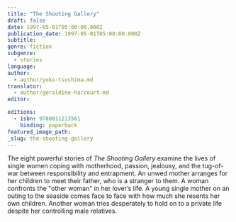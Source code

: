 ```yaml
---
title: "The Shooting Gallery"
draft: false
date: 1997-05-01T05:00:00.000Z
publication_date: 1997-05-01T05:00:00.000Z
subtitle:
genre: fiction
subgenre:
  - stories
language:
author:
  - author/yuko-tsushima.md
translator:
  - author/geraldine-harcourt.md
editor:

editions:
  - isbn: 9780811213561
    binding: paperback
featured_image_path:
_slug: the-shooting-gallery
---
```


The eight powerful stories of _The Shooting Gallery_ examine the lives of single women coping with motherhood, passion, jealousy, and the tug-of-war between responsibility and entrapment. An unwed mother arranges for her children to meet their father, who is a stranger to them. A woman confronts the "other woman" in her lover’s life. A young single mother on an outing to the seaside comes face to face with how much she resents her own children. Another woman tries desperately to hold on to a private life despite her controlling male relatives.

